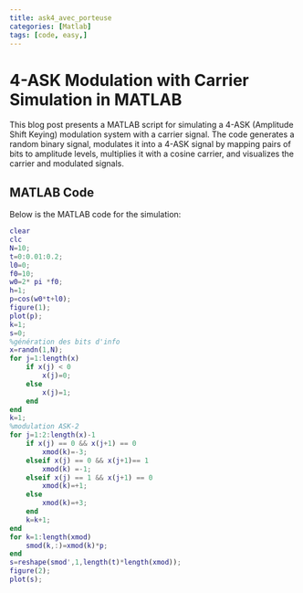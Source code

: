 ```yaml
---
title: ask4_avec_porteuse
categories: [Matlab]
tags: [code, easy,]
---
```

# 4-ASK Modulation with Carrier Simulation in MATLAB

This blog post presents a MATLAB script for simulating a 4-ASK (Amplitude Shift Keying) modulation system with a carrier signal. The code generates a random binary signal, modulates it into a 4-ASK signal by mapping pairs of bits to amplitude levels, multiplies it with a cosine carrier, and visualizes the carrier and modulated signals.

## MATLAB Code

Below is the MATLAB code for the simulation:

```matlab
clear 
clc
N=10;
t=0:0.01:0.2;
l0=0;
f0=10;
w0=2* pi *f0;
h=1;
p=cos(w0*t+l0);
figure(1);
plot(p);
k=1;
s=0;
%génération des bits d'info
x=randn(1,N);
for j=1:length(x)
    if x(j) < 0 
        x(j)=0;
    else 
        x(j)=1;
    end
end
k=1;
%modulation ASK-2
for j=1:2:length(x)-1
    if x(j) == 0 && x(j+1) == 0
        xmod(k)=-3;
    elseif x(j) == 0 && x(j+1)== 1
        xmod(k) =-1;
    elseif x(j) == 1 && x(j+1) == 0
        xmod(k)=+1;
    else 
        xmod(k)=+3;
    end
    k=k+1;
end
for k=1:length(xmod)
    smod(k,:)=xmod(k)*p;
end
s=reshape(smod',1,length(t)*length(xmod));
figure(2);
plot(s);
```